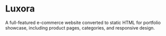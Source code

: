 # Luxora
A full-featured e-commerce website converted to static HTML for portfolio showcase, including product pages, categories, and responsive design.
